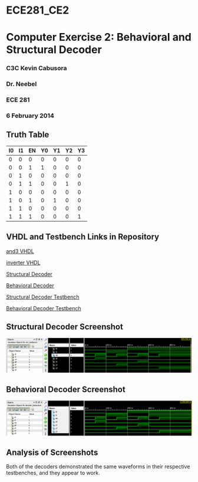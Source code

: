 ECE281_CE2
==========

# Computer Exercise 2:  Behavioral and Structural Decoder
### C3C Kevin Cabusora
### Dr. Neebel
### ECE 281
### 6 February 2014

## Truth Table

| I0 | I1 | EN | Y0 | Y1 | Y2 | Y3 |
|----|----|----|----|----|----|----|
| 0  | 0  | 0  | 0  | 0  | 0  | 0  |
| 0  | 0  | 1  | 1  | 0  | 0  | 0  | 
| 0  | 1  | 0  | 0  | 0  | 0  | 0  |
| 0  | 1  | 1  | 0  | 0  | 1  | 0  |
| 1  | 0  | 0  | 0  | 0  | 0  | 0  |
| 1  | 0  | 1  | 0  | 1  | 0  | 0  |
| 1  | 1  | 0  | 0  | 0  | 0  | 0  |
| 1  | 1  | 1  | 0  | 0  | 0  | 1  |

## VHDL and Testbench Links in Repository

[and3 VHDL](and3.vhd)

[inverter VHDL](inverter.vhd)

[Structural Decoder](Decoder_Structural.vhd)

[Behavioral Decoder](Decoder_Behavioral.vhd)

[Structural Decoder Testbench](CE2_Testbench.vhd)

[Behavioral Decoder Testbench](Decoder_Behavioral_testbench.vhd)

## Structural Decoder Screenshot

![alt text][Structural Testbench Screenshot.PNG]

[Structural Testbench Screenshot.PNG]:  https://github.com/KevinCabusora/ECE281_CE2/blob/master/Structural%20Testbench%20Screenshot.PNG?raw=true "Structural Testbench Screenshot.PNG"

## Behavioral Decoder Screenshot

![alt text][Behavioral Testbench Screenshot.PNG]

[Behavioral Testbench Screenshot.PNG]:  https://github.com/KevinCabusora/ECE281_CE2/blob/master/Behavioral%20Testbench%20Screenshot.PNG?raw=true "Behavioral Testbench Screenshot.PNG"

## Analysis of Screenshots

Both of the decoders demonstrated the same waveforms in their respective testbenches, and they appear to work.

